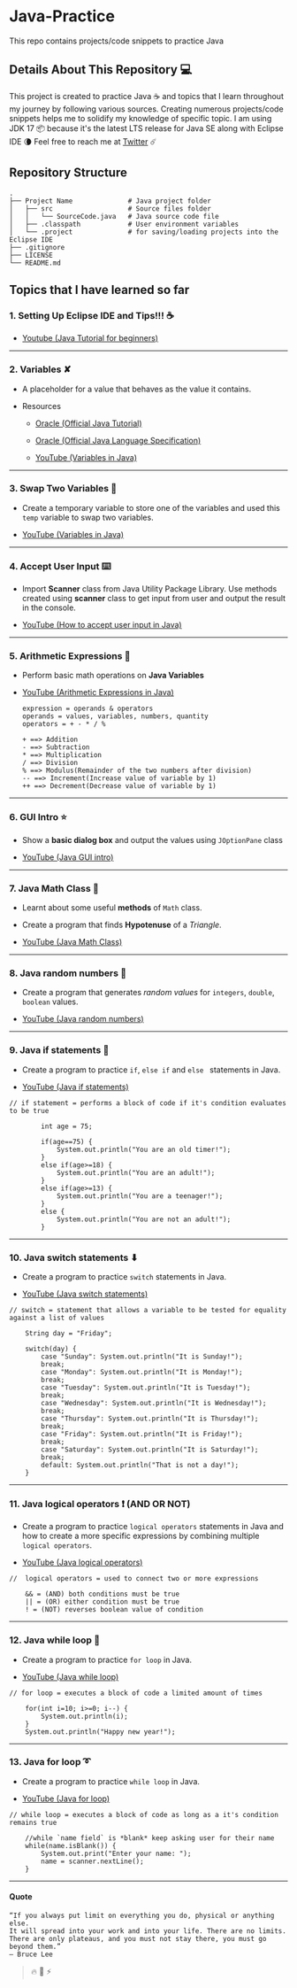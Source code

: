 # Java-Practice

This repo contains projects/code snippets to practice Java

## Details About This Repository :computer:

This project is created to practice Java :coffee: and topics that I learn throughout my journey by following various sources. Creating numerous projects/code snippets helps me to solidify my knowledge of specific topic. I am using JDK 17 :package: because it's the latest LTS release for Java SE along with Eclipse IDE :waning_crescent_moon: Feel free to reach me at [Twitter](https://twitter.com/hmjatt/) :comet:

## Repository Structure

    .
    ├── Project Name              # Java project folder
    │   ├── src                   # Source files folder
    │   │   └── SourceCode.java   # Java source code file
    │   ├── .classpath            # User environment variables
    │   └── .project              # for saving/loading projects into the Eclipse IDE
    ├── .gitignore
    ├── LICENSE
    └── README.md

## Topics that I have learned so far

### 1. Setting Up Eclipse IDE and Tips!!! ☕

- [Youtube (Java Tutorial for beginners)](https://www.youtube.com/watch?v=NBIUbTddde4&list=PLZPZq0r_RZOMhCAyywfnYLlrjiVOkdAI1&index=1)

<hr>

### 2. Variables ✘

- A placeholder for a value that behaves as the value it contains.

- Resources

	- [Oracle (Official Java Tutorial)](https://docs.oracle.com/javase/tutorial/java/nutsandbolts/variables.html)

	- [Oracle (Official Java Language Specification)](https://docs.oracle.com/javase/specs/jls/se17/html/jls-4.html)

	- [YouTube (Variables in Java)](https://www.youtube.com/watch?v=so1iUWaLmKA&list=PLZPZq0r_RZOMhCAyywfnYLlrjiVOkdAI1&index=2)

<hr>

### 3. Swap Two Variables 🥤

- Create a temporary variable to store one of the variables and used this `temp` variable to swap two variables.

- [YouTube (Variables in Java)](https://www.youtube.com/watch?v=G0mFJUFMzjs&list=PLZPZq0r_RZOMhCAyywfnYLlrjiVOkdAI1&index=3)

<hr>

### 4. Accept User Input ⌨️

- Import **Scanner** class from Java Utility Package Library. Use methods created using **scanner** class to get input from user and output the result in the console.

- [YouTube (How to accept user input in Java)](https://www.youtube.com/watch?v=wAEPokhj5Q4&list=PLZPZq0r_RZOMhCAyywfnYLlrjiVOkdAI1&index=4)

<hr>

### 5. Arithmetic Expressions 🧮

- Perform basic math operations on **Java Variables**

- [YouTube (Arithmetic Expressions in Java)](https://www.youtube.com/watch?v=wAEPokhj5Q4&list=PLZPZq0r_RZOMhCAyywfnYLlrjiVOkdAI1&index=5)

	```
	expression = operands & operators
	operands = values, variables, numbers, quantity
	operators = + - * / %

	+ ==> Addition
	- ==> Subtraction
	* ==> Multiplication
	/ ==> Division
	% ==> Modulus(Remainder of the two numbers after division)
	-- ==> Increment(Increase value of variable by 1)
	++ ==> Decrement(Decrease value of variable by 1)

	```
<hr>

### 6. GUI Intro ⭐

- Show a **basic dialog box** and output the values using `JOptionPane` class

- [YouTube (Java GUI intro)](https://www.youtube.com/watch?v=rWCnZKF-U3Q&list=PLZPZq0r_RZOMhCAyywfnYLlrjiVOkdAI1&index=6)

<hr>

### 7. Java Math Class 📐

- Learnt about some useful **methods** of `Math` class.

- Create a program that finds **Hypotenuse** of a *Triangle*.

- [YouTube (Java Math Class)](https://www.youtube.com/watch?v=w0VTlSOXBs8&list=PLZPZq0r_RZOMhCAyywfnYLlrjiVOkdAI1&index=7)

<hr>

### 8. Java random numbers 🎲

- Create a program that generates *random values* for `integers`, `double`, `boolean` values.

- [YouTube (Java random numbers)](https://www.youtube.com/watch?v=VMZLPl16P5c&list=PLZPZq0r_RZOMhCAyywfnYLlrjiVOkdAI1&index=8)

<hr>

### 9. Java if statements 🚧

- Create a program to practice `if`, `else if` and `else ` statements in Java.

- [YouTube (Java if statements)](https://www.youtube.com/watch?v=MY03bt_0JQI&list=PLZPZq0r_RZOMhCAyywfnYLlrjiVOkdAI1&index=9)

```
// if statement = performs a block of code if it's condition evaluates to be true
		
		int age = 75;
		
		if(age==75) {
			System.out.println("You are an old timer!");
		}
		else if(age>=18) {
			System.out.println("You are an adult!");
		}
		else if(age>=13) {
			System.out.println("You are a teenager!");
		}
		else {
			System.out.println("You are not an adult!");
		}
```

<hr>

### 10. Java switch statements ⬇

- Create a program to practice `switch` statements in Java.

- [YouTube (Java switch statements)](https://www.youtube.com/watch?v=MY03bt_0JQI&list=PLZPZq0r_RZOMhCAyywfnYLlrjiVOkdAI1&index=10)

```
// switch = statement that allows a variable to be tested for equality against a list of values
			
	String day = "Friday";

	switch(day) {
		case "Sunday": System.out.println("It is Sunday!");
		break;
		case "Monday": System.out.println("It is Monday!");
		break;
		case "Tuesday": System.out.println("It is Tuesday!");
		break;
		case "Wednesday": System.out.println("It is Wednesday!");
		break;
		case "Thursday": System.out.println("It is Thursday!");
		break;
		case "Friday": System.out.println("It is Friday!");
		break;
		case "Saturday": System.out.println("It is Saturday!");
		break;
		default: System.out.println("That is not a day!");
	}
```

<hr>

### 11. Java logical operators ❗ (AND OR NOT)

- Create a program to practice `logical operators` statements in Java and how to create a more specific expressions by combining multiple `logical operators`.

- [YouTube (Java logical operators)](https://www.youtube.com/watch?v=MY03bt_0JQI&list=PLZPZq0r_RZOMhCAyywfnYLlrjiVOkdAI1&index=11)

```
//	logical operators = used to connect two or more expressions

	&& = (AND) both conditions must be true
 	|| = (OR) either condition must be true
	! = (NOT) reverses boolean value of condition
```

<hr>

### 12. Java while loop 🔄

- Create a program to practice `for loop` in Java.

- [YouTube (Java while loop)](https://www.youtube.com/watch?v=MY03bt_0JQI&list=PLZPZq0r_RZOMhCAyywfnYLlrjiVOkdAI1&index=12)

```
// for loop = executes a block of code a limited amount of times
		
	for(int i=10; i>=0; i--) {
		System.out.println(i);
	}
	System.out.println("Happy new year!");
```

<hr>

### 13. Java for loop ➰

- Create a program to practice `while loop` in Java.

- [YouTube (Java for loop)](https://www.youtube.com/watch?v=MY03bt_0JQI&list=PLZPZq0r_RZOMhCAyywfnYLlrjiVOkdAI1&index=13)

```
// while loop = executes a block of code as long as a it's condition remains true

	//while `name field` is *blank* keep asking user for their name
	while(name.isBlank()) {
		System.out.print("Enter your name: ");
		name = scanner.nextLine();
	}
```

<hr>

#### Quote

    “If you always put limit on everything you do, physical or anything else.
    It will spread into your work and into your life. There are no limits.
    There are only plateaus, and you must not stay there, you must go beyond them.”
    — Bruce Lee

> :fire: :milky_way: :zap:
